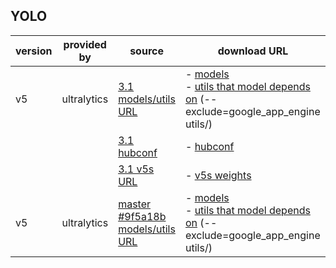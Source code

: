 ## YOLO

| version | provided by | source | download URL |
| ------- | ----------- | ------ | ------------ |
| v5 | ultralytics | [3.1 models/utils URL](https://github.com/ultralytics/yolov5/archive/master.zip) | - [models](yolo/v5/ultralytics/v3.1/models.tar.gz)<br>- [utils that model depends on](yolo/v5/ultralytics/v3.1/utils.tar.gz) (--exclude=google_app_engine utils/)<br> |
| | | [3.1 hubconf](https://github.com/ultralytics/yolov5/tree/v3.1) | - [hubconf](yolo/v5/ultralytics/v3.1/hubconf.py)<br> |
| | | [3.1 v5s URL](https://github.com/ultralytics/yolov5/releases/download/v3.1/yolov5s.pt) | - [v5s weights](yolo/v5/ultralytics/v3.1/weights/yolov5s.pt)<br> |
| v5 | ultralytics | [master #9f5a18b models/utils URL](https://github.com/ultralytics/yolov5/commit/9f5a18bb8095cf2af8872640a1ed6fa6dc941fc7) | - [models](yolo/v5/ultralytics/9f5a18b/models.tar.gz)<br>- [utils that model depends on](yolo/v5/ultralytics/9f5a18b/utils.tar.gz) (--exclude=google_app_engine utils/)<br>

